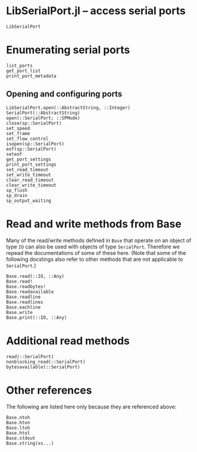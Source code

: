 # LibSerialPort.jl – access serial ports

```@docs
LibSerialPort
```

# Enumerating serial ports

```@docs
list_ports
get_port_list
print_port_metadata
```

## Opening and configuring ports

```@docs
LibSerialPort.open(::AbstractString, ::Integer)
SerialPort(::AbstractString)
open(::SerialPort; ::SPMode)
close(sp::SerialPort)
set_speed
set_frame
set_flow_control
isopen(sp::SerialPort)
eof(sp::SerialPort)
seteof
get_port_settings
print_port_settings
set_read_timeout
set_write_timeout
clear_read_timeout
clear_write_timeout
sp_flush
sp_drain
sp_output_waiting
```

# Read and write methods from Base

Many of the read/write methods defined in `Base` that operate on an
object of type `IO` can also be used with objects of type
`SerialPort`. Therefore we repead the documentations of some of these
here. (Note that some of the following docstings also refer to other
methods that are not applicable to `SerialPort`.)

```@docs
Base.read(::IO, ::Any)
Base.read!
Base.readbytes!
Base.readavailable
Base.readline
Base.readlines
Base.eachline
Base.write
Base.print(::IO, ::Any)
```

# Additional read methods

```@docs
read(::SerialPort)
nonblocking_read(::SerialPort)
bytesavailable(::SerialPort)
```

# Other references

The following are listed here only because they are referenced above:

```@docs
Base.ntoh
Base.hton
Base.ltoh
Base.htol
Base.stdout
Base.string(xs...)
```
